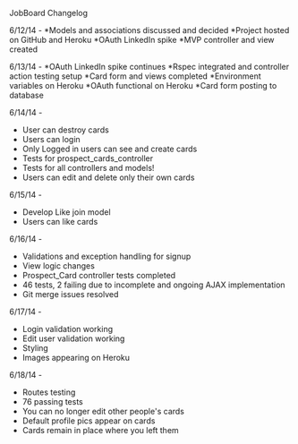 JobBoard Changelog

6/12/14 -
*Models and associations discussed and decided
*Project hosted on GitHub and Heroku
*OAuth LinkedIn spike
*MVP controller and view created


6/13/14 -
*OAuth LinkedIn spike continues
*Rspec integrated and controller action testing setup
*Card form and views completed
*Environment variables on Heroku
*OAuth functional on Heroku
*Card form posting to database

6/14/14 -
* User can destroy cards
* Users can login
* Only Logged in users can see and create cards
* Tests for prospect_cards_controller
* Tests for all controllers and models!
* Users can edit and delete only their own cards

6/15/14 -
* Develop Like join model
* Users can like cards

6/16/14 -
* Validations and exception handling for signup
* View logic changes
* Prospect_Card controller tests completed
* 46 tests, 2 failing due to incomplete and ongoing AJAX implementation
* Git merge issues resolved

6/17/14 -
* Login validation working
* Edit user validation working
* Styling
* Images appearing on Heroku

6/18/14 -
* Routes testing
* 76 passing tests
* You can no longer edit other people's cards
* Default profile pics appear on cards
* Cards remain in place where you left them



